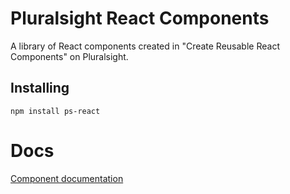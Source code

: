 # Pluralsight React Components

A library of React components created in "Create Reusable React Components" on Pluralsight.

## Installing
```
npm install ps-react
```
# Docs
[Component documentation](https://masakiando.github.io/ps-react)
